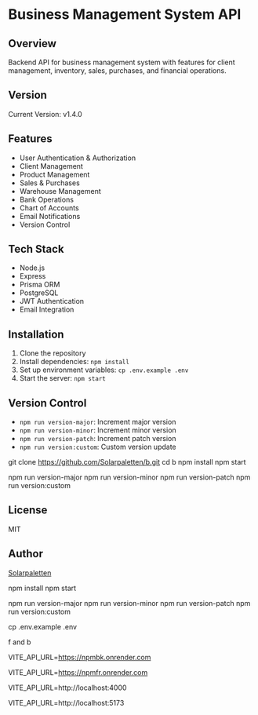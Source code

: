 # Business Management System API

## Overview

Backend API for business management system with features for client management, inventory, sales, purchases, and financial operations.

## Version

Current Version: v1.4.0

## Features

- User Authentication & Authorization
- Client Management
- Product Management
- Sales & Purchases
- Warehouse Management
- Bank Operations
- Chart of Accounts
- Email Notifications
- Version Control

## Tech Stack

- Node.js
- Express
- Prisma ORM
- PostgreSQL
- JWT Authentication
- Email Integration

## Installation

1. Clone the repository
2. Install dependencies: `npm install`
3. Set up environment variables: `cp .env.example .env`
4. Start the server: `npm start`

## Version Control

- `npm run version-major`: Increment major version
- `npm run version-minor`: Increment minor version
- `npm run version-patch`: Increment patch version
- `npm run version:custom`: Custom version update

git clone https://github.com/Solarpaletten/b.git
cd b
npm install
npm start

npm run version-major
npm run version-minor
npm run version-patch
npm run version:custom

## License

MIT

## Author

[Solarpaletten](https://github.com/Solarpaletten)

npm install
npm start

npm run version-major
npm run version-minor
npm run version-patch
npm run version:custom

cp .env.example .env

f and b

VITE_API_URL=https://npmbk.onrender.com

VITE_API_URL=https://npmfr.onrender.com

VITE_API_URL=http://localhost:4000

VITE_API_URL=http://localhost:5173
